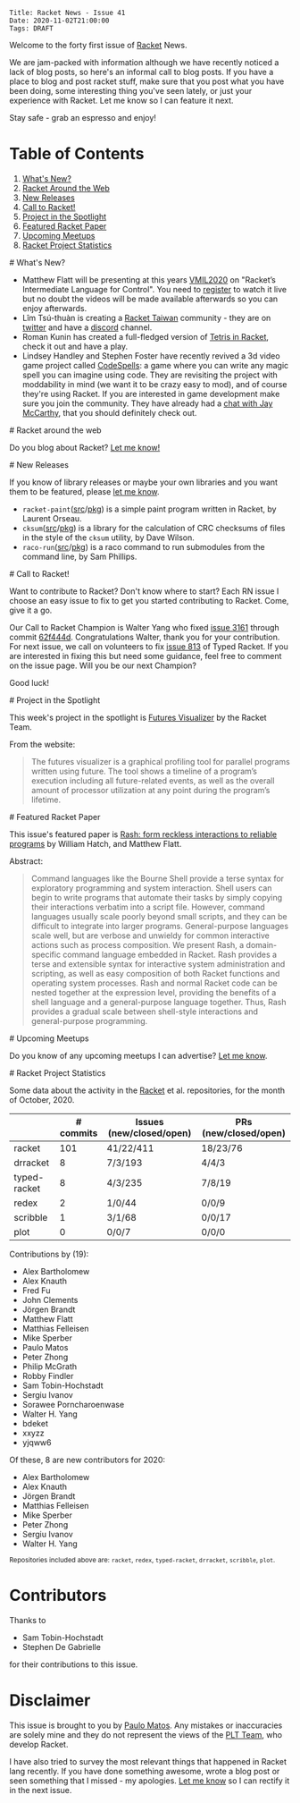     Title: Racket News - Issue 41
    Date: 2020-11-02T21:00:00
    Tags: DRAFT
    
Welcome to the forty first issue of [Racket](https://www.racket-lang.org) News.

We are jam-packed with information although we have recently noticed a lack of blog posts, so here's an informal call to blog posts. If you have a place to blog and post racket stuff, make sure that you post what you have been doing, some interesting thing you've seen lately, or just your experience with Racket. Let me know so I can feature it next.

Stay safe - grab an espresso and enjoy!

# Table of Contents

1. [What's New?](#whatsnew)
2. [Racket Around the Web](#aroundtheweb)
3. [New Releases](#newreleases)
4. [Call to Racket!](#calltoracket)
5. [Project in the Spotlight](#spotlight)
6. [Featured Racket Paper](#featuredpaper)
7. [Upcoming Meetups](#meetups)
8. [Racket Project Statistics](#stats)

<div id='whatsnew'/>
# What's New?

* Matthew Flatt will be presenting at this years [VMIL2020](https://2020.splashcon.org/home/vmil-2020#program) on "Racket’s Intermediate Language for Control". You need to [register](https://2020.splashcon.org/attending/Registration) to watch it live but no doubt the videos will be made available afterwards so you can enjoy afterwards.
* Lîm Tsú-thuàn is creating a [Racket Taiwan](https://racket.tw/) community - they are on [twitter](https://twitter.com/racket_tw) and have a [discord](https://discord.gg/xpwzAcx) channel.
* Roman Kunin has created a full-fledged version of [Tetris in Racket](https://github.com/mosceo/tetris), check it out and have a play.
* Lindsey Handley and Stephen Foster have recently revived a 3d video game project called [CodeSpells](https://codespells.org/): a game where you can write any magic spell you can imagine using code. They are revisiting the project with moddability in mind (we want it to be crazy easy to mod), and of course they're using Racket. If you are interested in game development make sure you join the community. They have already had a [chat with Jay McCarthy](https://codespells.org/posts/lets-get-to-know-racket.html), that you should definitely check out.

<div id='aroundtheweb'/>
# Racket around the web

Do you blog about Racket? [Let me know!](mailto:pmatos@linki.tools)

<div id='newreleases'/>
# New Releases

If you know of library releases or maybe your own libraries and you want them to be featured, please [let me know](mailto:pmatos@linki.tools).

* `racket-paint`([src](https://github.com/Metaxal/racket-paint/tree/master)/[pkg](https://pkgs.racket-lang.org/package/racket-paint)) is a simple paint program written in Racket, by Laurent Orseau.
* `cksum`([src](https://github.com/jeroanan/cksum/tree/master)/[pkg](https://pkgs.racket-lang.org/package/cksum)) is a library for the calculation of CRC checksums of files in the style of the `cksum` utility, by Dave Wilson.
* `raco-run`([src](https://github.com/samdphillips/raco-run/tree/main)/[pkg](https://pkgs.racket-lang.org/package/raco-run)) is a raco command to run submodules from the command line, by Sam Phillips.

<div id='calltoracket'/>
# Call to Racket!

Want to contribute to Racket? Don't know where to start? Each RN issue I choose an easy issue to fix to get you started contributing to Racket. Come, give it a go.

Our Call to Racket Champion is Walter Yang who fixed [issue 3161](https://github.com/racket/racket/issues/3161) through commit [62f444d](https://github.com/racket/racket/commit/62f444d4e13f3a59f59d22f7fee70de63140e7b7). Congratulations Walter, thank you for your contribution. For next issue, we call on volunteers to fix [issue 813](https://github.com/racket/typed-racket/issues/813) of Typed Racket. If you are interested in fixing this but need some guidance, feel free to comment on the issue page. Will you be our next Champion?

Good luck!

<div id='spotlight'/>
# Project in the Spotlight

This week's project in the spotlight is [Futures Visualizer](https://docs.racket-lang.org/future-visualizer/index.html) by the Racket Team.

From the website:

> The futures visualizer is a graphical profiling tool for parallel programs written using future. The tool shows a timeline of a program’s execution including all future-related events, as well as the overall amount of processor utilization at any point during the program’s lifetime.

<div id='featuredpaper'/>
# Featured Racket Paper

This issue's featured paper is [Rash: form reckless interactions to reliable programs](https://drive.google.com/file/d/1d4ic7XxFQ0zImlNOk9SmsMJw11jSp8fa/view?usp=sharing) by William Hatch, and Matthew Flatt.

Abstract:

> Command languages like the Bourne Shell provide a terse syntax for exploratory programming and system interaction. Shell users can begin to write programs that automate their tasks by simply copying their interactions verbatim into a script file. However, command languages usually scale poorly beyond small scripts, and they can be difficult to integrate into larger programs. General-purpose languages scale well, but are verbose and unwieldy for common interactive actions such as process composition.
> We present Rash, a domain-specific command language embedded in Racket. Rash provides a terse and extensible syntax for interactive system administration and scripting, as well as easy composition of both Racket functions and operating system processes. Rash and normal Racket code can be nested together at the expression level, providing the benefits of a shell language and a general-purpose language together. Thus, Rash provides a gradual scale between shell-style interactions and general-purpose programming.

<div id='meetups'/>
# Upcoming Meetups

Do you know of any upcoming meetups I can advertise? [Let me know](mailto:pmatos@linki.tools).

<div id='stats'/>
# Racket Project Statistics

Some data about the activity in the [Racket](https://github.com/racket) et al. repositories, for the month of October, 2020.

<!-- Repo racket -->
<!-- # Commits: 101 -->
<!-- Issues: 41/22/411 -->
<!-- PRs: 18/23/76 -->

<!-- Repo drracket -->
<!-- # Commits: 8 -->
<!-- Issues: 7/3/193 -->
<!-- PRs: 4/4/3 -->

<!-- Repo typed-racket -->
<!-- # Commits: 8 -->
<!-- Issues: 4/3/235 -->
<!-- PRs: 7/8/19 -->

<!-- Repo redex -->
<!-- # Commits: 2 -->
<!-- Issues: 1/0/44 -->
<!-- PRs: 0/0/9 -->

<!-- Repo scribble -->
<!-- # Commits: 1 -->
<!-- Issues: 3/1/68 -->
<!-- PRs: 0/0/17 -->

<!-- Repo plot -->
<!-- # Commits: 0 -->
<!-- Issues: 0/0/7 -->
<!-- PRs: 0/0/0 -->

<div class="table-wrapper">
<table class="fl-table">
<thead>
<tr><th></th><th># commits</th><th>Issues (new/closed/open)</th><th>PRs (new/closed/open)</th></tr>
</thead>
<tr><td>racket</td><td>101</td>          <td>41/22/411</td>        <td>18/23/76</td></tr>
<tr><td>drracket</td><td>8</td>          <td>7/3/193</td>          <td>4/4/3</td></tr>
<tr><td>typed-racket</td><td>8</td>      <td>4/3/235</td>          <td>7/8/19</td></tr>
<tr><td>redex</td><td>2</td>             <td>1/0/44</td>           <td>0/0/9</td></tr>
<tr><td>scribble</td><td>1</td>          <td>3/1/68</td>           <td>0/0/17</td></tr>
<tr><td>plot</td><td>0</td>              <td>0/0/7</td>            <td>0/0/0</td></tr>
</table>
</div>

Contributions by (19):

* Alex Bartholomew
* Alex Knauth
* Fred Fu
* John Clements
* Jörgen Brandt
* Matthew Flatt
* Matthias Felleisen
* Mike Sperber
* Paulo Matos
* Peter Zhong
* Philip McGrath
* Robby Findler
* Sam Tobin-Hochstadt
* Sergiu Ivanov
* Sorawee Porncharoenwase
* Walter H. Yang
* bdeket
* xxyzz
* yjqww6

Of these, 8 are new contributors for 2020:

* Alex Bartholomew
* Alex Knauth
* Jörgen Brandt
* Matthias Felleisen
* Mike Sperber
* Peter Zhong
* Sergiu Ivanov
* Walter H. Yang

<small>Repositories included above are: `racket`, `redex`, `typed-racket`, `drracket`, `scribble`, `plot`.</small>

# Contributors

Thanks to

* Sam Tobin-Hochstadt
* Stephen De Gabrielle

for their contributions to this issue.

# Disclaimer

This issue is brought to you by [Paulo Matos](mailto:pmatos@linki.tools). Any mistakes or inaccuracies are solely mine and
they do not represent the views of the [PLT Team](http://www.racket-lang.org/team.html), who develop Racket.

I have also tried to survey the most relevant things that happened in Racket lang recently. If you have done something awesome, wrote a blog post or seen something that I missed - my apologies. [Let me know](mailto:pmatos@linki.tools) so I can rectify it in the next issue.
